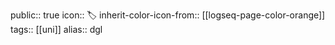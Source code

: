 public:: true
icon:: 🏷
inherit-color-icon-from:: [[logseq-page-color-orange]]
tags:: [[uni]]
alias:: dgl
